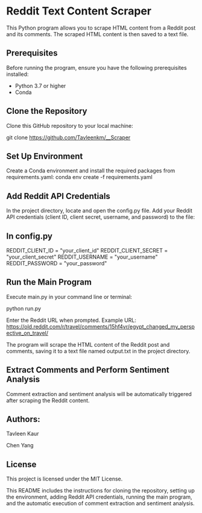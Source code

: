 # Reddit Text Content Scraper

This Python program allows you to scrape HTML content from a Reddit post and its comments. The scraped HTML content is then saved to a text file.

## Prerequisites

Before running the program, ensure you have the following prerequisites installed:

- Python 3.7 or higher
- Conda 

## Clone the Repository

Clone this GitHub repository to your local machine:

git clone https://github.com/Tavleenkm/__Scraper

## Set Up Environment
Create a Conda environment and install the required packages from requirements.yaml:
conda env create -f requirements.yaml

## Add Reddit API Credentials
In the project directory, locate and open the config.py file. Add your Reddit API credentials (client ID, client secret, username, and password) to the file:

## In config.py
REDDIT_CLIENT_ID = "your_client_id"
REDDIT_CLIENT_SECRET = "your_client_secret"
REDDIT_USERNAME = "your_username"
REDDIT_PASSWORD = "your_password"

## Run the Main Program
Execute main.py in your command line or terminal:

python run.py

Enter the Reddit URL when prompted. Example URL: https://old.reddit.com/r/travel/comments/15hf4vr/egypt_changed_my_perspective_on_travel/

The program will scrape the HTML content of the Reddit post and comments, saving it to a text file named output.txt in the project directory.


## Extract Comments and Perform Sentiment Analysis
Comment extraction and sentiment analysis will be automatically triggered after scraping the Reddit content.

## Authors:

Tavleen Kaur

Chen Yang

## License

This project is licensed under the MIT License.


This README includes the instructions for cloning the repository, setting up the environment, adding Reddit API credentials, running the main program, and the automatic execution of comment extraction and sentiment analysis. 

